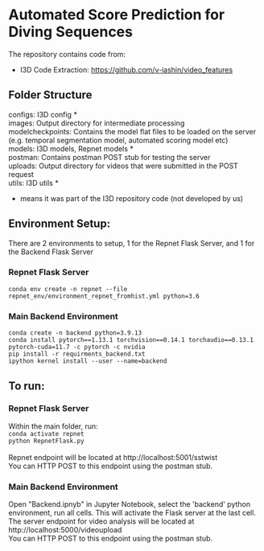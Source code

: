 # Automated Score Prediction for Diving Sequences

The repository contains code from:
- I3D Code Extraction: https://github.com/v-iashin/video_features

## Folder Structure
configs: I3D config *<br>
images: Output directory for intermediate processing<br>
modelcheckpoints: Contains the model flat files to be loaded on the server (e.g. temporal segmentation model, automated scoring model etc)<br>
models: I3D models, Repnet models *<br>
postman: Contains postman POST stub for testing the server<br>
uploads: Output directory for videos that were submitted in the POST request<br>
utils: I3D utils * <br>
* means it was part of the I3D repository code (not developed by us)<br>

## Environment Setup:
There are 2 environments to setup, 1 for the Repnet Flask Server, and 1 for the Backend Flask Server<br>
### Repnet Flask Server
`conda env create -n repnet --file repnet_env/environment_repnet_fromhist.yml python=3.6`<br>

### Main Backend Environment
`conda create -n backend python=3.9.13`<br>
`conda install pytorch==1.13.1 torchvision==0.14.1 torchaudio==0.13.1 pytorch-cuda=11.7 -c pytorch -c nvidia`<br>
`pip install -r requirments_backend.txt`<br>
`ipython kernel install --user --name=backend` <br>


## To run:
### Repnet Flask Server
Within the main folder, run: <br>
`conda activate repnet `<br>
`python RepnetFlask.py`<br><br>
Repnet endpoint will be located at http://localhost:5001/sstwist <br>
You can HTTP POST to this endpoint using the postman stub.

### Main Backend Environment
Open "Backend.ipnyb" in Jupyter Notebook, select the 'backend' python environment, run all cells. This will activate the Flask server at the last cell.<br>
The server endpoint for video analysis will be located at http://localhost:5000/videoupload <br>
You can HTTP POST to this endpoint using the postman stub.
